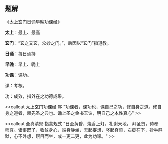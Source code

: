 ## 题解

《太上玄门日诵早晚功课经》

**太上**：最上、最高

**玄门**：“玄之又玄，众妙之门。”，后因以“玄门”指道教。

**日诵**：每日诵持

**早晚**：早上、晚上

**功课**：课功。

课：考核。

功：成效，指外在之功德成果。

<<callout 太上玄门功课经·序 "功课者，课功也，课自己之功，修自身之道。修自身之道者，赖先圣之典也。诵上圣之金书玉诰，明自己之本性真心" >>

<<callout 全真清规·指蒙规式 "日至黄昏，烧香上灯，礼谢天地， 拜圣贤，侍奉师尊。诸事既了，收敛身心，端身静坐，无起妄想，竖起脊梁，右脚在下，抄手静默，心不外想，瞑目而坐，或一更二更，此为功课。" >>
